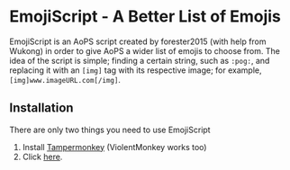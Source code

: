 # EmojiScript - A Better List of Emojis
EmojiScript is an AoPS script created by forester2015 (with help from Wukong) in order to give AoPS a wider list of emojis to choose from. The idea of the script is simple; finding a certain string, such as `:pog:`, and replacing it with an `[img]` tag with its respective image; for example, `[img]www.imageURL.com[/img]`.

## Installation
There are only two things you need to use EmojiScript
1. Install [Tampermonkey](https://www.tampermonkey.net/) (ViolentMonkey works too)
2. Click <a href="../../main/script.user.js">here</a>.
